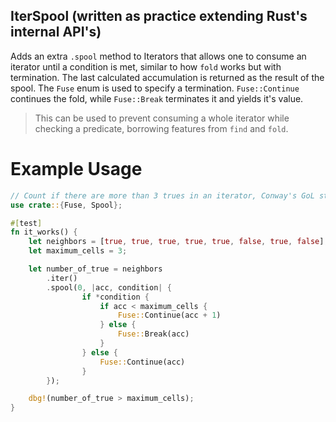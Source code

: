 ## IterSpool (written as practice extending Rust's internal API's)

Adds an extra `.spool` method to Iterators that allows one to consume an
iterator until a condition is met, similar to how `fold` works but with
termination. The last calculated accumulation is returned as the result of the
spool. The `Fuse` enum is used to specify a termination. `Fuse::Continue`
continues the fold, while `Fuse::Break` terminates it and yields it's value.

> This can be used to prevent consuming a whole iterator while checking a predicate, borrowing features from `find` and `fold`.

# Example Usage

```rust
// Count if there are more than 3 trues in an iterator, Conway's GoL style
use crate::{Fuse, Spool};

#[test]
fn it_works() {
	let neighbors = [true, true, true, true, true, false, true, false];
	let maximum_cells = 3;

	let number_of_true = neighbors
		.iter()
		.spool(0, |acc, condition| {
				if *condition {
					if acc < maximum_cells {
						Fuse::Continue(acc + 1)
					} else {
						Fuse::Break(acc)
					}
				} else {
					Fuse::Continue(acc)
				}
		});

	dbg!(number_of_true > maximum_cells);
}
```
